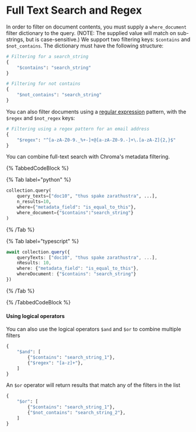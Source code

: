 # Full Text Search and Regex

In order to filter on document contents, you must supply a `where_document` filter dictionary to the query. (NOTE: The supplied value will match on sub-strings, but is case-sensitive.) We support two filtering keys: `$contains` and `$not_contains`. The dictionary must have the following structure:

```python
# Filtering for a search_string
{
    "$contains": "search_string"
}

# Filtering for not contains
{
    "$not_contains": "search_string"
}
```

You can also filter documents using a [regular expression](https://regex101.com) pattern, with the `$regex` and `$not_regex` keys:

```python
# Filtering using a regex pattern for an email address
{
    "$regex": "^[a-zA-Z0-9._%+-]+@[a-zA-Z0-9.-]+\.[a-zA-Z]{2,}$"
}
```

You can combine full-text search with Chroma's metadata filtering.

{% TabbedCodeBlock %}

{% Tab label="python" %}

```python
collection.query(
    query_texts=["doc10", "thus spake zarathustra", ...],
    n_results=10,
    where={"metadata_field": "is_equal_to_this"},
    where_document={"$contains":"search_string"}
)
```

{% /Tab %}

{% Tab label="typescript" %}

```typescript
await collection.query({
    queryTexts: ["doc10", "thus spake zarathustra", ...],
    nResults: 10,
    where: {"metadata_field": "is_equal_to_this"},
    whereDocument: {"$contains": "search_string"}
})
```

{% /Tab %}

{% /TabbedCodeBlock %}

#### Using logical operators

You can also use the logical operators `$and` and `$or` to combine multiple filters

```python
{
    "$and": [
        {"$contains": "search_string_1"},
        {"$regex": "[a-z]+"},
    ]
}
```

An `$or` operator will return results that match any of the filters in the list

```python
{
    "$or": [
        {"$contains": "search_string_1"},
        {"$not_contains": "search_string_2"},
    ]
}
```
